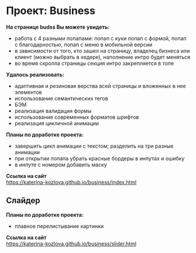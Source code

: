 # Проект: Business 

**На странице budss Вы можете увидеть:**  
- работа с 4 разными попапами: попап с куки попап с формой, попап с благодарностью, попап с меню в мобильной версии  
- в зависимости от того, кто зашел на страницу, владелец бизнеса или клиент (можно выбрать в хедере), наполнение интро будет меняться  
- во время скролла страницы секция интро закрепляется в топе  

**Удалось реализовать:**  
- адаптивная и резиновая верства всей страницы и вложенных в нее элементов  
- использование семантических тегов  
- БЭМ  
- реализация валидации формы  
- использование современных форматов шрифтов  
- реализация цикличной анимации  

**Планы по доработке проекта:**   
- завершить цикл анимации с текстом; разделить на три разные анимации  
- при открытии попапа убрать красные бордеры в инпутах и ошибку    
- в инпуте с номером добавить маску   

**Ссылка на сайт**  
https://katerina-kozlova.github.io/business/index.html  

## Слайдер  

**Планы по доработке проекта:**  
- плавное перелистывание картинки  

**Ссылка на сайт**  
https://katerina-kozlova.github.io/business/slider.html  
